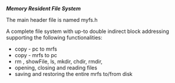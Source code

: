 ***Memory Resident File System***

The main header file is named myfs.h

A complete file system with up-to double indirect block addressing supporting the following functionalities:
- copy - pc to mrfs
- copy - mrfs to pc
- rm , showFile, ls, mkdir, chdir, rmdir, 
- opening, closing and reading files
- saving and restoring the entire mrfs to/from disk
